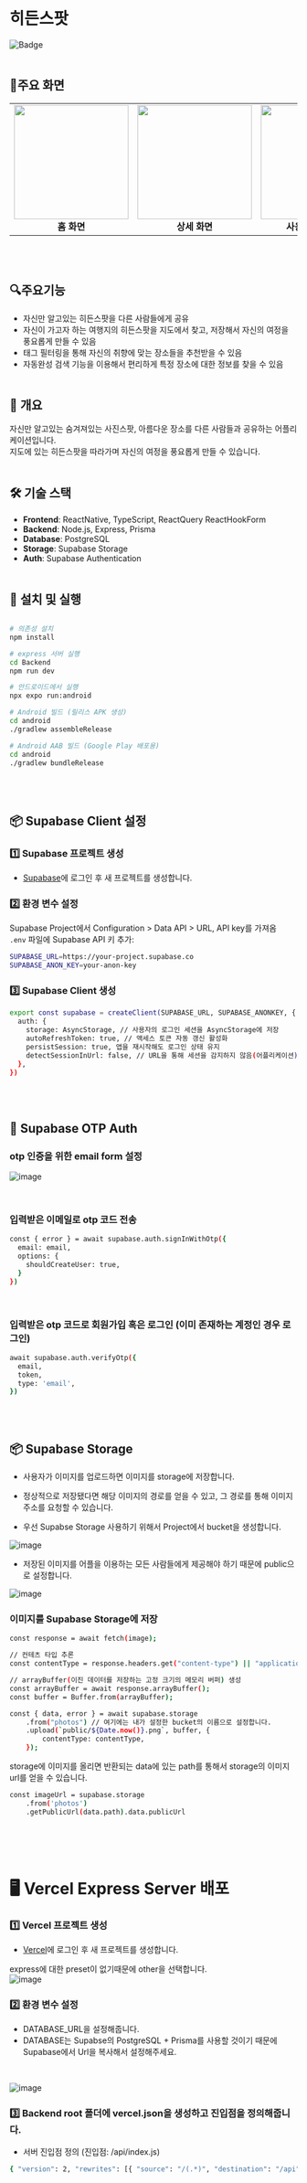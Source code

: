 # 히든스팟

![Badge](https://img.shields.io/badge/version-1.0.1-blue.svg)
<br/><br/>

## 📱주요 화면

<table>
  <tr>
    <td align="center">
      <img src="https://github.com/user-attachments/assets/cdc20ee3-74eb-4c9c-a3fe-e4de497b4ee9" width="200" /><br/>
      <b>홈 화면</b>
    </td>
    <td align="center">
      <img src="https://github.com/user-attachments/assets/655c3bfe-1506-4b04-8fb5-62f1d4dceec5" width="200" /><br/>
      <b>상세 화면</b>
    </td>
    <td align="center">
      <img src="https://github.com/user-attachments/assets/55663e59-121c-4648-aa57-0f2c101b8d69" width="200" /><br/>
      <b>사용자 정보 화면</b>
    </td>
    <td align="center">
      <img src="https://github.com/user-attachments/assets/46d7e68b-2367-4e57-9ffd-4b3ed055cd27" width="200" /><br/>
      <b>지도 화면</b>
    </td>
  </tr>
</table>
<br/><br/>

## 🔍주요기능
- 자신만 알고있는 히든스팟을 다른 사람들에게 공유
- 자신이 가고자 하는 여행지의 히든스팟을 지도에서 찾고, 저장해서 자신의 여정을 풍요롭게 만들 수 있음
- 태그 필터링을 통해 자신의 취향에 맞는 장소들을 추천받을 수 있음
- 자동완성 검색 기능을 이용해서 편리하게 특정 장소에 대한 정보를 찾을 수 있음
<br/><br/>

## 📌 개요
자신만 알고있는 숨겨져있는 사진스팟, 아름다운 장소를 다른 사람들과 공유하는 어플리케이션입니다. </br>
지도에 있는 히든스팟을 따라가며 자신의 여정을 풍요롭게 만들 수 있습니다.
<br/><br/>

## 🛠 기술 스택
- **Frontend**: ReactNative, TypeScript, ReactQuery ReactHookForm
- **Backend**: Node.js, Express, Prisma
- **Database**: PostgreSQL
- **Storage**: Supabase Storage
- **Auth**: Supabase Authentication
<br/><br/>

## 🚀 설치 및 실행
```sh

# 의존성 설치
npm install

# express 서버 실행
cd Backend
npm run dev

# 안드로이드에서 실행
npx expo run:android

# Android 빌드 (릴리스 APK 생성)
cd android
./gradlew assembleRelease

# Android AAB 빌드 (Google Play 배포용)
cd android
./gradlew bundleRelease

```
<br/><br/>
## 📦 Supabase Client 설정

### 1️⃣ Supabase 프로젝트 생성
- [Supabase](https://supabase.com/)에 로그인 후 새 프로젝트를 생성합니다.
### 2️⃣ 환경 변수 설정
Supabase Project에서 Configuration > Data API > URL, API key를 가져옴 <br/>
`.env` 파일에 Supabase API 키 추가:
```sh
SUPABASE_URL=https://your-project.supabase.co
SUPABASE_ANON_KEY=your-anon-key
```
### 3️⃣ Supabase Client 생성
```sh
export const supabase = createClient(SUPABASE_URL, SUPABASE_ANONKEY, {
  auth: {
    storage: AsyncStorage, // 사용자의 로그인 세션을 AsyncStorage에 저장
    autoRefreshToken: true, // 액세스 토큰 자동 갱신 활성화
    persistSession: true, 앱을 재시작해도 로그인 상태 유지
    detectSessionInUrl: false, // URL을 통해 세션을 감지하지 않음(어플리케이션)
  },
})
```
<br/><br/>

## 🔑 Supabase OTP Auth

### otp 인증을 위한 email form 설정
![image](https://github.com/user-attachments/assets/94b41d3a-989d-42ff-a09c-578d041f4123)

<br/>

### 입력받은 이메일로 otp 코드 전송

```sh
const { error } = await supabase.auth.signInWithOtp({
  email: email,
  options: {
    shouldCreateUser: true,
  }
})
```
<br/>

### 입력받은 otp 코드로 회원가입 혹은 로그인 (이미 존재하는 계정인 경우 로그인)

```sh
await supabase.auth.verifyOtp({
  email,
  token,
  type: 'email',
})
```
<br/><br/>
## 📦 Supabase Storage

- 사용자가 이미지를 업로드하면 이미지를 storage에 저장합니다.
- 정상적으로 저장됐다면 해당 이미지의 경로를 얻을 수 있고, 그 경로를 통해 이미지 주소를 요청할 수 있습니다.

- 우선 Supabse Storage 사용하기 위해서 Project에서 bucket을 생성합니다.

![image](https://github.com/user-attachments/assets/e8a75ba5-6193-46da-b1a1-6fab756f3ff4)

- 저장된 이미지를 어플을 이용하는 모든 사람들에게 제공해야 하기 때문에 public으로 설정합니다.

![image](https://github.com/user-attachments/assets/992033b8-388e-4b81-9473-093d12041ef4)



### 이미지를 Supabase Storage에 저장

```sh
const response = await fetch(image);

// 컨테츠 타입 추론
const contentType = response.headers.get("content-type") || "application/octet-stream";

// arrayBuffer(이진 데이터를 저장하는 고정 크기의 메모리 버퍼) 생성
const arrayBuffer = await response.arrayBuffer();
const buffer = Buffer.from(arrayBuffer);

const { data, error } = await supabase.storage
    .from("photos") // 여기에는 내가 설정한 bucket의 이름으로 설정합니다.
    .upload(`public/${Date.now()}.png`, buffer, {
        contentType: contentType,
    });

```

storage에 이미지를 올리면 반환되는 data에 있는 path를 통해서 storage의 이미지 url를 얻을 수 있습니다.
```sh
const imageUrl = supabase.storage
    .from('photos')
    .getPublicUrl(data.path).data.publicUrl
```

<br/><br/><br/>

# 🖥️ Vercel Express Server 배포

### 1️⃣ Vercel 프로젝트 생성
- [Vercel](https://vercel.com)에 로그인 후 새 프로젝트를 생성합니다.

express에 대한 preset이 없기때문에 other을 선택합니다.
<br/>
![image](https://github.com/user-attachments/assets/0dcd53d9-87eb-4f8f-9585-eaaeb55f494a)

### 2️⃣ 환경 변수 설정
- DATABASE_URL을 설정해줍니다.
- DATABASE는 Supabse의 PostgreSQL + Prisma를 사용할 것이기 때문에 Supabase에서 Url을 복사해서 설정해주세요.
<br/>

![image](https://github.com/user-attachments/assets/80659980-f0cd-4720-957e-f6881bd44e25)

### 3️⃣ Backend root 폴더에 vercel.json을 생성하고 진입점을 정의해줍니다.

- 서버 진입점 정의 (진입점: /api/index.js)

```sh
{ "version": 2, "rewrites": [{ "source": "/(.*)", "destination": "/api" }] }
```

